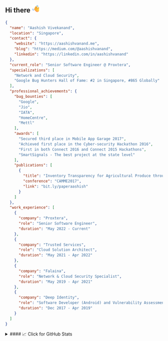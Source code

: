 ## Hi there <img src="https://raw.githubusercontent.com/aashishvanand/aashishvanand/main/Waving%20Hand.png" alt="Waving Hand" width="25" height="25" />


```json
{
  "name": "Aashish Vivekanand",
  "location": "Singapore",
  "contact": {
    "website": "https://aashishvanand.me",
    "blog": "https://medium.com/@aashishvanand",
    "linkedin": "https://linkedin.com/in/aashishvanand"
  },
  "current_role": "Senior Software Engineer @ Proxtera",
  "specializations": [
    "Network and Cloud Security",
    "Google Bug Hunters Hall of Fame: #2 in Singapore, #865 Globally"
  ],
  "professional_achievements": {
    "bug_bounties": [
      "Google",
      "Jio",
      "IATA",
      "HomeCentre",
      "Mettl"
    ],
    "awards": [
      "Secured third place in Mobile App Garage 2017",
      "Achieved first place in the Cyber-security Hackathon 2016",
      "First in both Connect 2016 and Connect 2015 Hackathons",
      "SmartSignals - The best project at the state level"
    ],
    "publications": [
      {
        "title": "Inventory Transparency for Agricultural Produce through IoT",
        "conference": "CAMME2017",
        "link": "bit.ly/paperaashish"
      }
    ]
  },
  "work_experience": [
    {
      "company": "Proxtera",
      "role": "Senior Software Engineer",
      "duration": "May 2022 - Current"
    },
    {
      "company": "Trusted Services",
      "role": "Cloud Solution Architect",
      "duration": "May 2021 - Apr 2022"
    },
    {
      "company": "Falaina",
      "role": "Network & Cloud Security Specialist",
      "duration": "May 2019 - Apr 2021"
    },
    {
      "company": "Deep Identity",
      "role": "Software Developer (Android) and Vulnerability Assessment and Penetration Tester",
      "duration": "Dec 2017 - Apr 2019"
    }
  ]
}

```

<details>
<summary>#### 📈 Click for GitHub Stats</summary>
<p align="center">
    <img alt = "GitHub Stats" src="https://github-readme-stats.vercel.app/api?username=aashishvanand&show_icons=true&theme=transparent&rank_icon=percentile&icon_color=fff&text_color=9f9f9f&title_color=fff">
    <br>
    <br>
    <img alt = "GitHub Trophy" src="https://github-profile-trophy.vercel.app/?username=aashishvanand"
</p>
</details>

<!--
**aashishvanand/aashishvanand** is a ✨ _special_ ✨ repository because its `README.md` (this file) appears on your GitHub profile.

Here are some ideas to get you started:

- 🔭 I’m currently working on ...
- 🌱 I’m currently learning ...
- 👯 I’m looking to collaborate on ...
- 🤔 I’m looking for help with ...
- 💬 Ask me about ...
- 📫 How to reach me: ...
- 😄 Pronouns: ...
- ⚡ Fun fact: ...
-->
